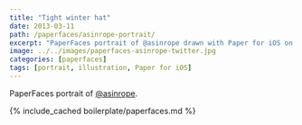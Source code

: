 ```yaml
---
title: "Tight winter hat"
date: 2013-03-11
path: /paperfaces/asinrope-portrait/
excerpt: "PaperFaces portrait of @asinrope drawn with Paper for iOS on an iPad."
image: ../../images/paperfaces-asinrope-twitter.jpg
categories: [paperfaces]
tags: [portrait, illustration, Paper for iOS]
---
```


PaperFaces portrait of [@asinrope](https://twitter.com/asinrope).

{% include_cached boilerplate/paperfaces.md %}
